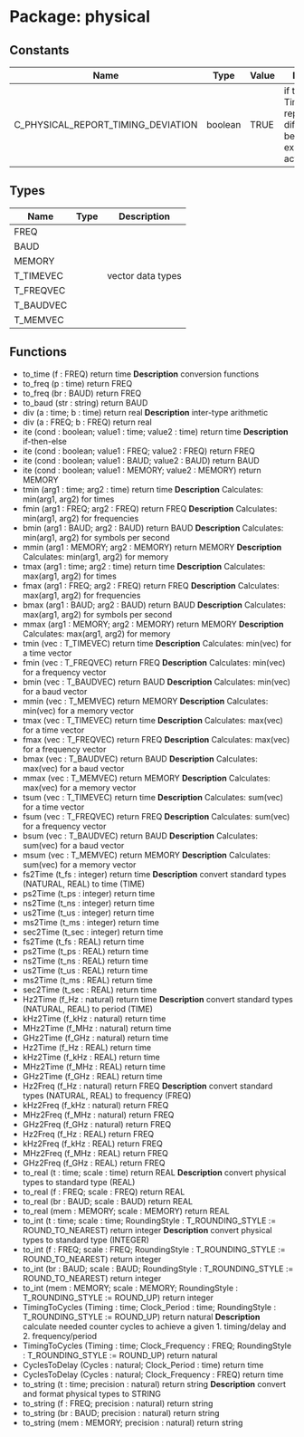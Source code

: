 # Package: physical

## Constants

| Name                               | Type    | Value | Description                                                                   |
| ---------------------------------- | ------- | ----- | ----------------------------------------------------------------------------- |
| C_PHYSICAL_REPORT_TIMING_DEVIATION | boolean |  TRUE | if true: TimingToCycles reports difference between expected and actual result |
## Types

| Name      | Type | Description       |
| --------- | ---- | ----------------- |
| FREQ      |      |                   |
| BAUD      |      |                   |
| MEMORY    |      |                   |
| T_TIMEVEC |      | vector data types |
| T_FREQVEC |      |                   |
| T_BAUDVEC |      |                   |
| T_MEMVEC  |      |                   |
## Functions
- to_time <font id="function_arguments">(f : FREQ) </font> <font id="function_return">return time </font>
**Description**
conversion functions
- to_freq <font id="function_arguments">(p : time) </font> <font id="function_return">return FREQ </font>
- to_freq <font id="function_arguments">(br : BAUD) </font> <font id="function_return">return FREQ </font>
- to_baud <font id="function_arguments">(str : string) </font> <font id="function_return">return BAUD </font>
- div <font id="function_arguments">(a : time; b : time) </font> <font id="function_return">return real </font>
**Description**
inter-type arithmetic
- div <font id="function_arguments">(a : FREQ; b : FREQ) </font> <font id="function_return">return real </font>
- ite <font id="function_arguments">(cond : boolean; value1 : time;	value2 : time) </font> <font id="function_return">return time </font>
**Description**
if-then-else
- ite <font id="function_arguments">(cond : boolean; value1 : FREQ;	value2 : FREQ) </font> <font id="function_return">return FREQ </font>
- ite <font id="function_arguments">(cond : boolean; value1 : BAUD;	value2 : BAUD) </font> <font id="function_return">return BAUD </font>
- ite <font id="function_arguments">(cond : boolean; value1 : MEMORY;	value2 : MEMORY) </font> <font id="function_return">return MEMORY </font>
- tmin <font id="function_arguments">(arg1 : time; arg2 : time) </font> <font id="function_return">return time </font>
**Description**
Calculates: min(arg1, arg2) for times
- fmin <font id="function_arguments">(arg1 : FREQ; arg2 : FREQ) </font> <font id="function_return">return FREQ </font>
**Description**
Calculates: min(arg1, arg2) for frequencies
- bmin <font id="function_arguments">(arg1 : BAUD; arg2 : BAUD) </font> <font id="function_return">return BAUD </font>
**Description**
Calculates: min(arg1, arg2) for symbols per second
- mmin <font id="function_arguments">(arg1 : MEMORY; arg2 : MEMORY) </font> <font id="function_return">return MEMORY </font>
**Description**
Calculates: min(arg1, arg2) for memory
- tmax <font id="function_arguments">(arg1 : time; arg2 : time) </font> <font id="function_return">return time </font>
**Description**
Calculates: max(arg1, arg2) for times
- fmax <font id="function_arguments">(arg1 : FREQ; arg2 : FREQ) </font> <font id="function_return">return FREQ </font>
**Description**
Calculates: max(arg1, arg2) for frequencies
- bmax <font id="function_arguments">(arg1 : BAUD; arg2 : BAUD) </font> <font id="function_return">return BAUD </font>
**Description**
Calculates: max(arg1, arg2) for symbols per second
- mmax <font id="function_arguments">(arg1 : MEMORY; arg2 : MEMORY) </font> <font id="function_return">return MEMORY </font>
**Description**
Calculates: max(arg1, arg2) for memory
- tmin <font id="function_arguments">(vec : T_TIMEVEC) </font> <font id="function_return">return time </font>
**Description**
Calculates: min(vec) for a time vector
- fmin <font id="function_arguments">(vec : T_FREQVEC) </font> <font id="function_return">return FREQ </font>
**Description**
Calculates: min(vec) for a frequency vector
- bmin <font id="function_arguments">(vec : T_BAUDVEC) </font> <font id="function_return">return BAUD </font>
**Description**
Calculates: min(vec) for a baud vector
- mmin <font id="function_arguments">(vec : T_MEMVEC) </font> <font id="function_return">return MEMORY </font>
**Description**
Calculates: min(vec) for a memory vector
- tmax <font id="function_arguments">(vec : T_TIMEVEC) </font> <font id="function_return">return time </font>
**Description**
Calculates: max(vec) for a time vector
- fmax <font id="function_arguments">(vec : T_FREQVEC) </font> <font id="function_return">return FREQ </font>
**Description**
Calculates: max(vec) for a frequency vector
- bmax <font id="function_arguments">(vec : T_BAUDVEC) </font> <font id="function_return">return BAUD </font>
**Description**
Calculates: max(vec) for a baud vector
- mmax <font id="function_arguments">(vec : T_MEMVEC) </font> <font id="function_return">return MEMORY </font>
**Description**
Calculates: max(vec) for a memory vector
- tsum <font id="function_arguments">(vec : T_TIMEVEC) </font> <font id="function_return">return time </font>
**Description**
Calculates: sum(vec) for a time vector
- fsum <font id="function_arguments">(vec : T_FREQVEC) </font> <font id="function_return">return FREQ </font>
**Description**
Calculates: sum(vec) for a frequency vector
- bsum <font id="function_arguments">(vec : T_BAUDVEC) </font> <font id="function_return">return BAUD </font>
**Description**
Calculates: sum(vec) for a baud vector
- msum <font id="function_arguments">(vec : T_MEMVEC) </font> <font id="function_return">return MEMORY </font>
**Description**
Calculates: sum(vec) for a memory vector
- fs2Time <font id="function_arguments">(t_fs : integer) </font> <font id="function_return">return time </font>
**Description**
convert standard types (NATURAL, REAL) to time (TIME)
- ps2Time <font id="function_arguments">(t_ps : integer) </font> <font id="function_return">return time </font>
- ns2Time <font id="function_arguments">(t_ns : integer) </font> <font id="function_return">return time </font>
- us2Time <font id="function_arguments">(t_us : integer) </font> <font id="function_return">return time </font>
- ms2Time <font id="function_arguments">(t_ms : integer) </font> <font id="function_return">return time </font>
- sec2Time <font id="function_arguments">(t_sec : integer) </font> <font id="function_return">return time </font>
- fs2Time <font id="function_arguments">(t_fs : REAL) </font> <font id="function_return">return time </font>
- ps2Time <font id="function_arguments">(t_ps : REAL) </font> <font id="function_return">return time </font>
- ns2Time <font id="function_arguments">(t_ns : REAL) </font> <font id="function_return">return time </font>
- us2Time <font id="function_arguments">(t_us : REAL) </font> <font id="function_return">return time </font>
- ms2Time <font id="function_arguments">(t_ms : REAL) </font> <font id="function_return">return time </font>
- sec2Time <font id="function_arguments">(t_sec : REAL) </font> <font id="function_return">return time </font>
- Hz2Time <font id="function_arguments">(f_Hz : natural) </font> <font id="function_return">return time </font>
**Description**
convert standard types (NATURAL, REAL) to period (TIME)
- kHz2Time <font id="function_arguments">(f_kHz : natural) </font> <font id="function_return">return time </font>
- MHz2Time <font id="function_arguments">(f_MHz : natural) </font> <font id="function_return">return time </font>
- GHz2Time <font id="function_arguments">(f_GHz : natural) </font> <font id="function_return">return time </font>
- Hz2Time <font id="function_arguments">(f_Hz : REAL) </font> <font id="function_return">return time </font>
- kHz2Time <font id="function_arguments">(f_kHz : REAL) </font> <font id="function_return">return time </font>
- MHz2Time <font id="function_arguments">(f_MHz : REAL) </font> <font id="function_return">return time </font>
- GHz2Time <font id="function_arguments">(f_GHz : REAL) </font> <font id="function_return">return time </font>
- Hz2Freq <font id="function_arguments">(f_Hz : natural) </font> <font id="function_return">return FREQ </font>
**Description**
convert standard types (NATURAL, REAL) to frequency (FREQ)
- kHz2Freq <font id="function_arguments">(f_kHz : natural) </font> <font id="function_return">return FREQ </font>
- MHz2Freq <font id="function_arguments">(f_MHz : natural) </font> <font id="function_return">return FREQ </font>
- GHz2Freq <font id="function_arguments">(f_GHz : natural) </font> <font id="function_return">return FREQ </font>
- Hz2Freq <font id="function_arguments">(f_Hz : REAL) </font> <font id="function_return">return FREQ </font>
- kHz2Freq <font id="function_arguments">(f_kHz : REAL) </font> <font id="function_return">return FREQ </font>
- MHz2Freq <font id="function_arguments">(f_MHz : REAL) </font> <font id="function_return">return FREQ </font>
- GHz2Freq <font id="function_arguments">(f_GHz : REAL) </font> <font id="function_return">return FREQ </font>
- to_real <font id="function_arguments">(t : time;			scale : time) </font> <font id="function_return">return REAL </font>
**Description**
convert physical types to standard type (REAL)
- to_real <font id="function_arguments">(f : FREQ;			scale : FREQ) </font> <font id="function_return">return REAL </font>
- to_real <font id="function_arguments">(br : BAUD;			scale : BAUD) </font> <font id="function_return">return REAL </font>
- to_real <font id="function_arguments">(mem : MEMORY;	scale : MEMORY) </font> <font id="function_return">return REAL </font>
- to_int <font id="function_arguments">(t : time;			scale : time;		RoundingStyle : T_ROUNDING_STYLE := ROUND_TO_NEAREST) </font> <font id="function_return">return integer </font>
**Description**
convert physical types to standard type (INTEGER)
- to_int <font id="function_arguments">(f : FREQ;			scale : FREQ;		RoundingStyle : T_ROUNDING_STYLE := ROUND_TO_NEAREST) </font> <font id="function_return">return integer </font>
- to_int <font id="function_arguments">(br : BAUD;		scale : BAUD;		RoundingStyle : T_ROUNDING_STYLE := ROUND_TO_NEAREST) </font> <font id="function_return">return integer </font>
- to_int <font id="function_arguments">(mem : MEMORY;	scale : MEMORY;	RoundingStyle : T_ROUNDING_STYLE := ROUND_UP) </font> <font id="function_return">return integer </font>
- TimingToCycles <font id="function_arguments">(Timing : time; Clock_Period			: time; RoundingStyle : T_ROUNDING_STYLE := ROUND_UP) </font> <font id="function_return">return natural </font>
**Description**
calculate needed counter cycles to achieve a given 1. timing/delay and 2. frequency/period
- TimingToCycles <font id="function_arguments">(Timing : time; Clock_Frequency	: FREQ; RoundingStyle : T_ROUNDING_STYLE := ROUND_UP) </font> <font id="function_return">return natural </font>
- CyclesToDelay <font id="function_arguments">(Cycles : natural; Clock_Period			: time) </font> <font id="function_return">return time </font>
- CyclesToDelay <font id="function_arguments">(Cycles : natural; Clock_Frequency	: FREQ) </font> <font id="function_return">return time </font>
- to_string <font id="function_arguments">(t : time; precision : natural) </font> <font id="function_return">return string </font>
**Description**
convert and format physical types to STRING
- to_string <font id="function_arguments">(f : FREQ; precision : natural) </font> <font id="function_return">return string </font>
- to_string <font id="function_arguments">(br : BAUD; precision : natural) </font> <font id="function_return">return string </font>
- to_string <font id="function_arguments">(mem : MEMORY; precision : natural) </font> <font id="function_return">return string </font>
